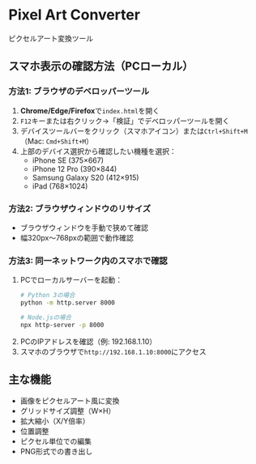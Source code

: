 # Pixel Art Converter

ピクセルアート変換ツール

## スマホ表示の確認方法（PCローカル）

### 方法1: ブラウザのデベロッパーツール
1. **Chrome/Edge/Firefox**で`index.html`を開く
2. `F12`キーまたは右クリック→「検証」でデベロッパーツールを開く
3. デバイスツールバーをクリック（スマホアイコン）または`Ctrl+Shift+M`（Mac: `Cmd+Shift+M`）
4. 上部のデバイス選択から確認したい機種を選択：
   - iPhone SE (375×667)
   - iPhone 12 Pro (390×844)
   - Samsung Galaxy S20 (412×915)
   - iPad (768×1024)

### 方法2: ブラウザウィンドウのリサイズ
- ブラウザウィンドウを手動で狭めて確認
- 幅320px〜768pxの範囲で動作確認

### 方法3: 同一ネットワーク内のスマホで確認
1. PCでローカルサーバーを起動：
   ```bash
   # Python 3の場合
   python -m http.server 8000

   # Node.jsの場合
   npx http-server -p 8000
   ```
2. PCのIPアドレスを確認（例: 192.168.1.10）
3. スマホのブラウザで`http://192.168.1.10:8000`にアクセス

## 主な機能
- 画像をピクセルアート風に変換
- グリッドサイズ調整（W×H）
- 拡大縮小（X/Y倍率）
- 位置調整
- ピクセル単位での編集
- PNG形式での書き出し